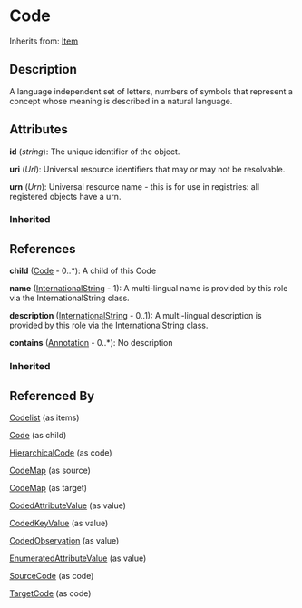 
# Code

Inherits from: [Item](../Base/Item.md)



## Description

A language independent set of letters, numbers of symbols that represent a concept whose meaning is described in a natural language.


## Attributes

**id** (*string*): The unique identifier of the object.

**uri** (*Url*): Universal resource identifiers that may or may not be resolvable.

**urn** (*Urn*): Universal resource name - this is for use in registries: all registered objects have a urn.

### Inherited



## References

**child** ([Code](Code.md) - 0..*): A child of this Code

**name** ([InternationalString](../Base/InternationalString.md) - 1): A multi-lingual name is provided by this role via the InternationalString class.

**description** ([InternationalString](../Base/InternationalString.md) - 0..1): A multi-lingual description is provided by this role via the InternationalString class.

**contains** ([Annotation](../Base/Annotation.md) - 0..*): No description

### Inherited



## Referenced By

[Codelist](Codelist.md) (as items)

[Code](Code.md) (as child)

[HierarchicalCode](../HierarchicalCodelists/HierarchicalCode.md) (as code)

[CodeMap](../ItemSchemeMaps/CodeMap.md) (as source)

[CodeMap](../ItemSchemeMaps/CodeMap.md) (as target)

[CodedAttributeValue](../DataStructureDefinitions/CodedAttributeValue.md) (as value)

[CodedKeyValue](../DataStructureDefinitions/CodedKeyValue.md) (as value)

[CodedObservation](../DataStructureDefinitions/CodedObservation.md) (as value)

[EnumeratedAttributeValue](../MetadataStructureDefinitions/EnumeratedAttributeValue.md) (as value)

[SourceCode](../HybridCodelistMap/SourceCode.md) (as code)

[TargetCode](../HybridCodelistMap/TargetCode.md) (as code)


